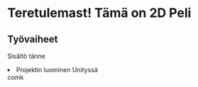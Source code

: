 <h1>Teretulemast! Tämä on 2D Peli</h1>
<h2>Työvaiheet</h2>
<p>Sisältö tänne</p>
<li>Projektin luominen Unityssä</li>
comk